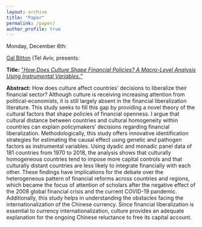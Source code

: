```yaml
---
layout: archive
title: "Paper"
permalink: /paper/
author_profile: true
---
```


Monday, December 6th:

[Gal Bitton](https://people.socsci.tau.ac.il/mu/talsadeh/research-2/phd-and-ma-thesis-supervision-2/phd-2/) (Tel Aviv, presents:

**Title:** ["*How Does Culture Shape Financial Policies? A Macro-Level Analysis Using Instrumental Variables.*"](https://gsipe-workshop.github.io/files/Gal_Bitton_06DEC2021.pdf)

**Abstract:**
How does culture affect countries’ decisions to liberalize their financial sector? Although culture is receiving increasing attention from political-economists, it is still largely absent in the financial liberalization literature. This study seeks to fill this gap by providing a novel theory of the cultural factors that shape policies of financial openness. I argue that cultural distance between countries and cultural homogeneity within countries can explain policymakers’ decisions regarding financial liberalization. Methodologically, this study offers innovative identification strategies for estimating the causal effect using genetic and pathogen factors as instrumental variables. Using dyadic and monadic panel data of 181 countries from 1970 to 2018, the analysis shows that culturally homogeneous countries tend to impose more capital controls and that culturally distant countries are less likely to integrate financially with each other. These findings have implications for the debate over the heterogeneous pattern of financial reforms across countries and regions, which became the focus of attention of scholars after the negative effect of the 2008 global financial crisis and the current COVID-19 pandemic. Additionally, this study helps in understanding the obstacles facing the internationalization of the Chinese currency. Since financial liberalization is essential to currency internationalization, culture provides an adequate explanation for the ongoing Chinese reluctance to free its capital account.
